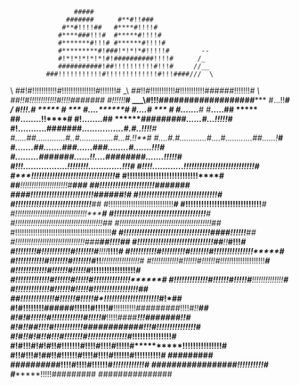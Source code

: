                    #####
                  #######      #**#!!###
                 #**#!!!!##   #****#!!!!#
                #****###!!!#  #*****#!!!!#
                #*******#!!!# #******#!!!!#
                #*********#!###!*!*!*#!!!!!#        --
                #!*!*!*!*!*!#!##########!!!!#      /_
                ###########!##!!!!!!!!!!#!!!#     //__
             ###!!!!!!!!!!!#!!!!!!!!!!!!!#!!!####///  \
   \       ##!#!!!!!!!!!!!#!!!!!!!!!!!!!!!#!!!!!!!#
   _\    ##!!#!!!!!!!!!!!#!!!!!!!!!!!######!!!!!!!*#
    \\  ##!!#!!!!!!!!!!!!#!!!!#######     #!!!!!!***#
  ___\\#!!!###################*****       #...!!*****#
 /   \#!!!.#       ***** #     ***        #....*******#
     #*....#        ***   #              #.......*****#
    #**.....##          *****          ##........!!****#
    #!........##       *******#########......#...!!!!!*#
   #!...........#######.*****...............#.#..!!!!**#
  #*.....##.............#..#...............#...#.!!****#
  #*....#.#............#....#............##......!*****#
  #*.......##.......###......###........#.......!!!****#
  #*.........#######......!!....########.......!!!!!***#
   #!!!.................!!!!!!!!.............!!!*******#
    #!!!!............!!!!!!!!!!!!!!!!!!!!!!!!!!!******#
     #*******!!!!!!!!!!!!!!!!!!!!!!!!!!!!***!!!!*****#
      #******!!!!!!!!!!!!!!!!!!!!!!!!!********!!****#
       ##*****!!!!!!!!!!!!!!!!!!!!!#*************###
         ##****!!!!!!!!!!!!!!!!!!!!!###******####
           ####!!!!!!!!!!!!!!!!!!!!!!!!######!#
               #!!!!!!!!!!!!!!!!!!!!!!!!!!!!!!*#
               #!!!!!!!!!!!!!!!!!!!!!!!!!!!!!***##
              #!!!!!!!!!!!!!!!!!!!!!!!!!!!!!******#
             #!!!!!!!!!!!!!!!!!!!!!!!!!!!!!*******#
            #!!!!!!!!!!!!!!!!!!!!!!!!!!!!!!!!*****#
           #!!!!!!!!!!!!!!!!!!!!!!!!!!!!!!!!!!!**#
          #!!!!!!!!!!!!!!!!!!!!!!!!!!!!!!!!!!!!!!!##
         #!!!!!!!!!!!!!!!!!!!!!!!!!!!!!!!!!!!!!!!!!*##
        #!!!!!!!!!!!!!!!!!!!!!!!!!!!!!!!!!!!!!!!!!!!***#
        #!!!!!!!!!!!!!!!!!!!!!!!!!!!!!!!!!####!!!!!!****##
       #!!!!!!!!!!!!!!!!!!!!!!!!!!!!!!!###****##!!!!******##
       #!!!!!!!!!!!!!!!!!!!!!!!!!!!!!##**!!*****#!!!********#
       #!!!!!!!!#!!!!!!!!!!!#!!!!!!!#***!!!!***!!!!**********#
      #!!!!!!!!!!#!!!!!!!!!#!!!!!!!#****!!!!!*!!!!!!!!!!*****#
      #!!!!!!!!!!!#!!!!!!!#!!!!!!!#*!!***!!!!!!!!!!!!!!!!!***#
      #!!!!!!!!!!!!#!!!!!!#!!!!!!#*!!!!!*!!!!!!!!!!!!!!!*****#
      #!!!!!!!!!!!!#!!!!!!#!!!!!#***!!!!!!!!!!!!!!!!!********#
     #!!!!!!!!!!!!!#!!!!!!#!!!!!#****!!!!!!!!!!!!!!**********#
     #!!!!!!!!!!!!!#!!!!!!#!!!!!#*****!!!!!!!!!!!!!!*********#
     #!!!!!!!!!!!!!#!!!!!!#!!!!!#***!!!!!!!!!!!!!!!!!********##
    ##!!!!!!!!!!!!!#!!!!!!#!!!!!#*!!!!!!!!!!!!!!!!!!!!!*****#!*##
   #!#!!!!!!!!######!!!!!!#!!!!!#**!!!!!!!!!!#########!!!!*#!!**##
  #!#!#!!!!!!#!!!!!!!!!!!!#!!!!!#***!!!!!####******!!!#######!!**#
 #!#!!##!!!!#!!!!!!!!!!!############*!!!#********!!!!!!!!!!!!!!!**#
 #!#!!#!#!!#!!!#!!!!!!!#!!!!!!!!!!!!!!!#***********!!!!!!!!!!!!!!!#
 #!#!!!#!#!#!!#!!!!!!!#!!!!#!!!!#!!!!!#**********!!!!!!!!!!!!!!!**#
 #!!#!!!#!##!!#!!!!!!#!!!!#!!!!#!!!!!!#************!!!!!!!!!!****#
  ######### ##########!!!!#!!!!#!!!!!!#**********!!!!!!!!!!!!***#
                      #################************!!!!!!!!!!**#
                                      #**********!!!!!#########
                                       ###############